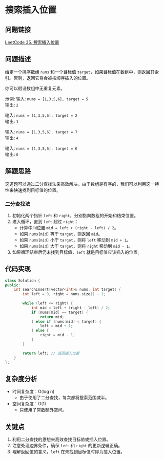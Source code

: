 # 搜索插入位置

## 问题链接
[LeetCode 35. 搜索插入位置](https://leetcode.com/problems/search-insert-position/)

## 问题描述
给定一个排序数组 `nums` 和一个目标值 `target`，如果目标值在数组中，则返回其索引。否则，返回它将会被按顺序插入的位置。

你可以假设数组中无重复元素。

示例:
输入: `nums = [1,3,5,6], target = 5`  
输出: `2`

输入: `nums = [1,3,5,6], target = 2`  
输出: `1`

输入: `nums = [1,3,5,6], target = 7`  
输出: `4`

输入: `nums = [1,3,5,6], target = 0`  
输出: `0`

## 解题思路
这道题可以通过二分查找法来高效解决。由于数组是有序的，我们可以利用这一特性来快速找到目标值的位置。

### 二分查找法
1. 初始化两个指针 `left` 和 `right`，分别指向数组的开始和结束位置。
2. 进入循环，直到 `left` 超过 `right`：
   - 计算中间位置 `mid = left + (right - left) / 2`。
   - 如果 `nums[mid]` 等于 `target`，则返回 `mid`。
   - 如果 `nums[mid]` 小于 `target`，则将 `left` 移动到 `mid + 1`。
   - 如果 `nums[mid]` 大于 `target`，则将 `right` 移动到 `mid - 1`。
3. 如果循环结束后仍未找到目标值，`left` 就是目标值应该插入的位置。

## 代码实现
```cpp
class Solution {
public:
    int searchInsert(vector<int>& nums, int target) {
        int left = 0, right = nums.size() - 1;
        
        while (left <= right) {
            int mid = left + (right - left) / 2;
            if (nums[mid] == target) {
                return mid;
            } else if (nums[mid] < target) {
                left = mid + 1;
            } else {
                right = mid - 1;
            }
        }
        
        return left; // 返回插入位置
    }
};
```

## 复杂度分析
- 时间复杂度：O(log n)
  - 由于使用了二分查找，每次都将搜索范围减半。
- 空间复杂度：O(1)
  - 只使用了常数额外空间。

## 关键点
1. 利用二分查找的思想来高效查找目标值或插入位置。
2. 注意处理边界条件，确保 `left` 和 `right` 的更新逻辑正确。
3. 理解返回值的含义，`left` 在未找到目标值时即为插入位置。
